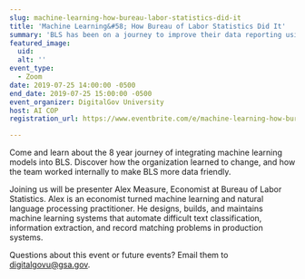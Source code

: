 ```yaml
---
slug: machine-learning-how-bureau-labor-statistics-did-it
title: 'Machine Learning&#58; How Bureau of Labor Statistics Did It'
summary: 'BLS has been on a journey to improve their data reporting using and iterating on machine learning--from algorithms to deep neural networks with lessons for everyone on this path&#46;'
featured_image: 
  uid: 
  alt: ''
event_type: 
  - Zoom
date: 2019-07-25 14:00:00 -0500
end_date: 2019-07-25 15:00:00 -0500
event_organizer: DigitalGov University
host: AI COP
registration_url: https://www.eventbrite.com/e/machine-learning-how-bureau-of-labor-statistics-did-it-registration-64613832713

---
```

Come and learn about the 8 year journey of integrating machine learning models into BLS. Discover how the organization learned to change, and how the team worked internally to make BLS more data friendly.

Joining us will be presenter Alex Measure, Economist at Bureau of Labor Statistics. Alex is an economist turned machine learning and natural language processing practitioner. He designs, builds, and maintains machine learning systems that automate difficult text classification, information extraction, and record matching problems in production systems.

Questions about this event or future events? Email them to [digitalgovu@gsa.gov](mailto:digitalgovu@gsa.gov). 
